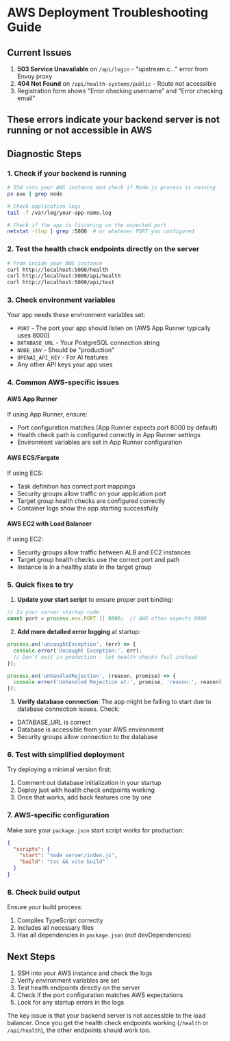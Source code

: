# AWS Deployment Troubleshooting Guide

## Current Issues
1. **503 Service Unavailable** on `/api/login` - "upstream c..." error from Envoy proxy
2. **404 Not Found** on `/api/health-systems/public` - Route not accessible
3. Registration form shows "Error checking username" and "Error checking email"

## These errors indicate your backend server is not running or not accessible in AWS

## Diagnostic Steps

### 1. Check if your backend is running
```bash
# SSH into your AWS instance and check if Node.js process is running
ps aux | grep node

# Check application logs
tail -f /var/log/your-app-name.log

# Check if the app is listening on the expected port
netstat -tlnp | grep :5000  # or whatever PORT you configured
```

### 2. Test the health check endpoints directly on the server
```bash
# From inside your AWS instance
curl http://localhost:5000/health
curl http://localhost:5000/api/health
curl http://localhost:5000/api/test
```

### 3. Check environment variables
Your app needs these environment variables set:
- `PORT` - The port your app should listen on (AWS App Runner typically uses 8000)
- `DATABASE_URL` - Your PostgreSQL connection string
- `NODE_ENV` - Should be "production"
- `OPENAI_API_KEY` - For AI features
- Any other API keys your app uses

### 4. Common AWS-specific issues

#### AWS App Runner
If using App Runner, ensure:
- Port configuration matches (App Runner expects port 8000 by default)
- Health check path is configured correctly in App Runner settings
- Environment variables are set in App Runner configuration

#### AWS ECS/Fargate
If using ECS:
- Task definition has correct port mappings
- Security groups allow traffic on your application port
- Target group health checks are configured correctly
- Container logs show the app starting successfully

#### AWS EC2 with Load Balancer
If using EC2:
- Security groups allow traffic between ALB and EC2 instances
- Target group health checks use the correct port and path
- Instance is in a healthy state in the target group

### 5. Quick fixes to try

1. **Update your start script** to ensure proper port binding:
```javascript
// In your server startup code
const port = process.env.PORT || 8000;  // AWS often expects 8000
```

2. **Add more detailed error logging** at startup:
```javascript
process.on('uncaughtException', (err) => {
  console.error('Uncaught Exception:', err);
  // Don't exit in production - let health checks fail instead
});

process.on('unhandledRejection', (reason, promise) => {
  console.error('Unhandled Rejection at:', promise, 'reason:', reason);
});
```

3. **Verify database connection**:
The app might be failing to start due to database connection issues. Check:
- DATABASE_URL is correct
- Database is accessible from your AWS environment
- Security groups allow connection to the database

### 6. Test with simplified deployment

Try deploying a minimal version first:
1. Comment out database initialization in your startup
2. Deploy just with health check endpoints working
3. Once that works, add back features one by one

### 7. AWS-specific configuration

Make sure your `package.json` start script works for production:
```json
{
  "scripts": {
    "start": "node server/index.js",
    "build": "tsc && vite build"
  }
}
```

### 8. Check build output

Ensure your build process:
1. Compiles TypeScript correctly
2. Includes all necessary files
3. Has all dependencies in `package.json` (not devDependencies)

## Next Steps

1. SSH into your AWS instance and check the logs
2. Verify environment variables are set
3. Test health endpoints directly on the server
4. Check if the port configuration matches AWS expectations
5. Look for any startup errors in the logs

The key issue is that your backend server is not accessible to the load balancer. Once you get the health check endpoints working (`/health` or `/api/health`), the other endpoints should work too.